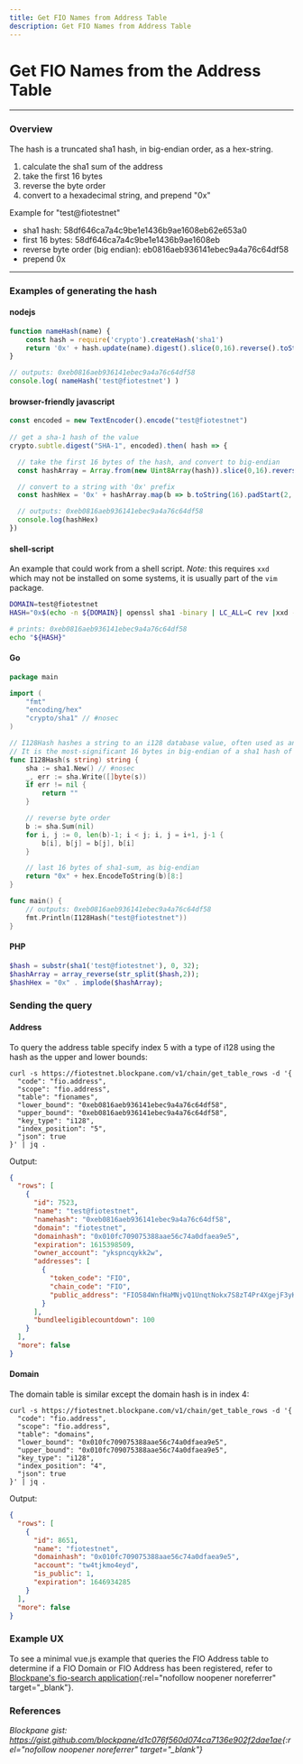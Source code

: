 ```yaml
---
title: Get FIO Names from Address Table
description: Get FIO Names from Address Table
---
```


# Get FIO Names from the Address Table

---
### Overview

The hash is a truncated sha1 hash, in big-endian order, as a hex-string.

1. calculate the sha1 sum of the address
1. take the first 16 bytes
1. reverse the byte order
1. convert to a hexadecimal string, and prepend "0x"

Example for "test@fiotestnet"

- sha1 hash: 58df646ca7a4c9be1e1436b9ae1608eb62e653a0
- first 16 bytes: 58df646ca7a4c9be1e1436b9ae1608eb
- reverse byte order (big endian): eb0816aeb936141ebec9a4a76c64df58
- prepend 0x

---
### Examples of generating the hash

#### nodejs

```javascript
function nameHash(name) {
    const hash = require('crypto').createHash('sha1')
    return '0x' + hash.update(name).digest().slice(0,16).reverse().toString("hex")
}

// outputs: 0xeb0816aeb936141ebec9a4a76c64df58
console.log( nameHash('test@fiotestnet') )

```

#### browser-friendly javascript

```javascript
const encoded = new TextEncoder().encode("test@fiotestnet")
  
// get a sha-1 hash of the value
crypto.subtle.digest("SHA-1", encoded).then( hash => {

  // take the first 16 bytes of the hash, and convert to big-endian
  const hashArray = Array.from(new Uint8Array(hash)).slice(0,16).reverse()

  // convert to a string with '0x' prefix
  const hashHex = '0x' + hashArray.map(b => b.toString(16).padStart(2, '0')).join('')

  // outputs: 0xeb0816aeb936141ebec9a4a76c64df58
  console.log(hashHex) 
})

```

#### shell-script

An example that could work from a shell script. _Note:_ this requires `xxd` which may not be installed
on some systems, it is usually part of the `vim` package.

```sh
DOMAIN=test@fiotestnet
HASH="0x$(echo -n ${DOMAIN}| openssl sha1 -binary | LC_ALL=C rev |xxd -p | cut -c 9-40)"

# prints: 0xeb0816aeb936141ebec9a4a76c64df58
echo "${HASH}"
```

#### Go

```go
package main

import (
	"fmt"
	"encoding/hex"
	"crypto/sha1" // #nosec
)

// I128Hash hashes a string to an i128 database value, often used as an index for a string in a table.
// It is the most-significant 16 bytes in big-endian of a sha1 hash of the provided string, returned as a hex-string
func I128Hash(s string) string {
	sha := sha1.New() // #nosec
	_, err := sha.Write([]byte(s))
	if err != nil {
		return ""
	}

	// reverse byte order
	b := sha.Sum(nil)
	for i, j := 0, len(b)-1; i < j; i, j = i+1, j-1 {
		b[i], b[j] = b[j], b[i]
	}

	// last 16 bytes of sha1-sum, as big-endian
	return "0x" + hex.EncodeToString(b)[8:]
}

func main() {
	// outputs: 0xeb0816aeb936141ebec9a4a76c64df58
	fmt.Println(I128Hash("test@fiotestnet"))
}

```

#### PHP

```php
$hash = substr(sha1('test@fiotestnet'), 0, 32);
$hashArray = array_reverse(str_split($hash,2));
$hashHex = "0x" . implode($hashArray);
```


### Sending the query

#### Address

To query the address table specify index 5 with a type of i128 using the hash as the upper and lower bounds:

```
curl -s https://fiotestnet.blockpane.com/v1/chain/get_table_rows -d '{
  "code": "fio.address",
  "scope": "fio.address",
  "table": "fionames",
  "lower_bound": "0xeb0816aeb936141ebec9a4a76c64df58",
  "upper_bound": "0xeb0816aeb936141ebec9a4a76c64df58",
  "key_type": "i128",
  "index_position": "5",
  "json": true
}' | jq .
```

Output:

```json
{
  "rows": [
    {
      "id": 7523,
      "name": "test@fiotestnet",
      "namehash": "0xeb0816aeb936141ebec9a4a76c64df58",
      "domain": "fiotestnet",
      "domainhash": "0x010fc709075388aae56c74a0dfaea9e5",
      "expiration": 1615398509,
      "owner_account": "ykspncqykk2w",
      "addresses": [
        {
          "token_code": "FIO",
          "chain_code": "FIO",
          "public_address": "FIO584WnfHaMNjvQ1UnqtNokx7S8zT4Pr4XgejF3yKcYpWfXcEHKa"
        }
      ],
      "bundleeligiblecountdown": 100
    }
  ],
  "more": false
}
```

#### Domain

The domain table is similar except the domain hash is in index 4:

```
curl -s https://fiotestnet.blockpane.com/v1/chain/get_table_rows -d '{
  "code": "fio.address",
  "scope": "fio.address",
  "table": "domains",
  "lower_bound": "0x010fc709075388aae56c74a0dfaea9e5",
  "upper_bound": "0x010fc709075388aae56c74a0dfaea9e5",
  "key_type": "i128",
  "index_position": "4",
  "json": true
}' | jq .
```

Output:

```json
{
  "rows": [
    {
      "id": 8651,
      "name": "fiotestnet",
      "domainhash": "0x010fc709075388aae56c74a0dfaea9e5",
      "account": "tw4tjkmo4eyd",
      "is_public": 1,
      "expiration": 1646934285
    }
  ],
  "more": false
}
```

### Example UX

To see a minimal vue.js example that queries the FIO Address table to determine if a FIO Domain or FIO Address has been registered, refer to [Blockpane's fio-search application](https://github.com/blockpane/fio-search){:rel="nofollow noopener noreferrer" target="_blank"}.

### References

*Blockpane gist: <https://gist.github.com/blockpane/d1c076f560d074ca7136e902f2dae1ae>{:rel="nofollow noopener noreferrer" target="_blank"}*
